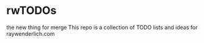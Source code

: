 # rwTODOs 
the new thing for merge
This repo is a collection of TODO lists and ideas for raywenderlich.com


